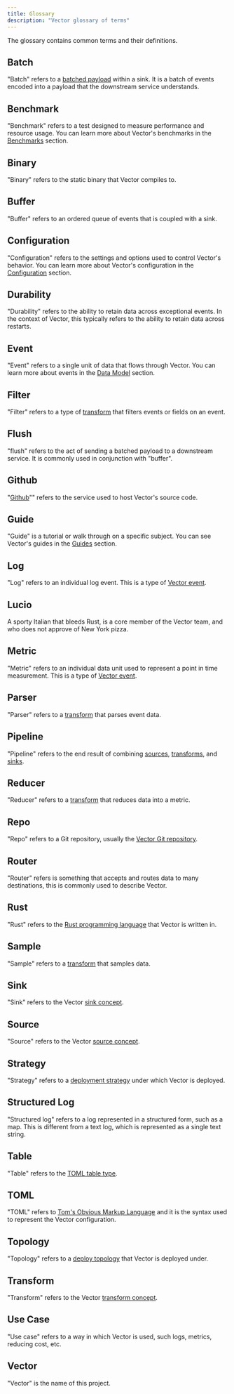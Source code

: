 ```yaml
---
title: Glossary
description: "Vector glossary of terms"
---
```


The glossary contains common terms and their definitions.



## Batch

"Batch" refers to a [batched payload][docs.data-model.log] within a sink. It is a batch of events encoded into a payload that the downstream service understands.

## Benchmark

"Benchmark" refers to a test designed to measure performance and resource usage. You can learn more about Vector's benchmarks in the [Benchmarks][pages.index#performance] section.

## Binary

"Binary" refers to the static binary that Vector compiles to.

## Buffer

"Buffer" refers to an ordered queue of events that is coupled with a sink.

## Configuration

"Configuration" refers to the settings and options used to control Vector's behavior. You can learn more about Vector's configuration in the [Configuration][docs.setup.configuration] section.

## Durability

"Durability" refers to the ability to retain data across exceptional events. In the context of Vector, this typically refers to the ability to retain data across restarts.

## Event

"Event" refers to a single unit of data that flows through Vector. You can learn more about events in the [Data Model][docs.data_model] section.

## Filter

"Filter" refers to a type of [transform][docs.transforms] that filters events or fields on an event.

## Flush

"flush" refers to the act of sending a batched payload to a downstream service. It is commonly used in conjunction with "buffer".

## Github

"[Github](https://github.com/)"" refers to the service used to host Vector's source code.

## Guide

"Guide" is a tutorial or walk through on a specific subject. You can see Vector's guides in the [Guides][guides.index] section.

## Log

"Log" refers to an individual log event. This is a type of [Vector event][docs.data-model.metric].

## Lucio

A sporty Italian that bleeds Rust, is a core member of the Vector team, and who does not approve of New York pizza.

## Metric

"Metric" refers to an individual data unit used to represent a point in time
measurement. This is a type of [Vector event][docs.data-model.metric].

## Parser

"Parser" refers to a [transform][docs.transforms] that parses event data.

## Pipeline

"Pipeline" refers to the end result of combining [sources][docs.sources],
[transforms][docs.transforms], and [sinks][docs.sinks].

## Reducer

"Reducer" refers to a [transform][docs.transforms] that reduces data into
a metric.

## Repo

"Repo" refers to a Git repository, usually the [Vector Git repository][urls.vector_repo].

## Router

"Router" refers is something that accepts and routes data to many destinations,
this is commonly used to describe Vector.

## Rust

"Rust" refers to the [Rust programming language][urls.rust] that Vector is
written in.

## Sample

"Sample" refers to a [transform][docs.transforms] that samples data.

## Sink

"Sink" refers to the Vector [sink concept][docs.sinks].

## Source

"Source" refers to the Vector [source concept][docs.sources].

## Strategy

"Strategy" refers to a [deployment strategy][docs.strategies] under which Vector is
deployed.

## Structured Log

"Structured log" refers to a log represented in a structured form, such as
a map. This is different from a text log, which is represented as a single
text string.

## Table

"Table" refers to the [TOML table type][urls.toml_table].

## TOML

"TOML" refers to [Tom's Obvious Markup Language][urls.toml] and it is the syntax
used to represent the Vector configuration.

## Topology

"Topology" refers to a [deploy topology][docs.topologies] that Vector is
deployed under.

## Transform

"Transform" refers to the Vector [transform concept][docs.transforms].

## Use Case

"Use case" refers to a way in which Vector is used, such logs, metrics,
reducing cost, etc.

## Vector

"Vector" is the name of this project.

[docs.setup.configuration]: /docs/setup/configuration/
[docs.data-model.log]: /docs/about/data-model/log/
[docs.data-model.metric]: /docs/about/data-model/metric/
[docs.data_model]: /docs/about/data-model/
[docs.sinks]: /docs/reference/sinks/
[docs.sources]: /docs/reference/sources/
[docs.strategies]: /docs/setup/deployment/strategies/
[docs.topologies]: /docs/setup/deployment/topologies/
[docs.transforms]: /docs/reference/transforms/
[guides.index]: /guides/
[pages.index#performance]: /#performance
[urls.rust]: https://www.rust-lang.org/
[urls.toml]: https://github.com/toml-lang/toml
[urls.toml_table]: https://github.com/toml-lang/toml#table
[urls.vector_repo]: https://github.com/timberio/vector
